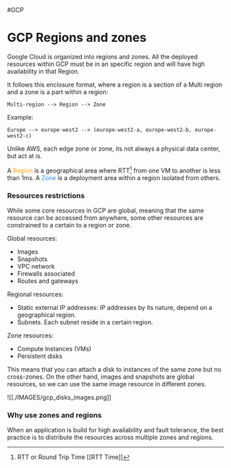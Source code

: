 #GCP 

# GCP Regions and zones

Google Cloud is organized into regions and zones. All the deployed resources within GCP must be in an specific region and will have high availability in that Region. 


It follows this enclosure format, where a region is a section of a Multi region and a zone is a part within a region: 
```
Multi-region --> Region --> Zone
```

Example: 

```
Europe --> europe-west2 --> (europe-west2-a, europe-west2-b, europe-west2-c)
```

Unlike AWS, each edge zone or zone, its not always a physical data center, but act at is. 


A <span style="color:orange;">Region</span> is a geographical area where RTT[^1] from one VM to another is less than 1ms. 
A <span style="color:DodgerBlue;">Zone</span> is a deployment area within a region isolated from others.


### Resources restrictions

While some core resources in GCP are global, meaning that the same resource can be accessed from anywhere, some other resources are constrained to a certain to a region or zone.

Global resources: 
* Images
* Snapshots
* VPC network
* Firewalls associated
* Routes and gateways

Regional resources:
* Static external IP addresses: IP addresses by its nature, depend on a geographical region. 
* Subnets. Each subnet reside in a certain region. 

Zone resources:
* Compute Instances (VMs)
* Persistent disks

This means that you can attach a disk to instances of the same zone but no cross-zones. On the other hand, images and snapshots are global resources, so we can use the same image resource in different zones. 

![[./IMAGES/gcp_disks_images.png]]

### Why use zones and regions

When an application is build for high availability and fault tolerance, the best practice is to distribute the resources across multiple zones and regions. 


[^1]: RTT or Round Trip Time [[RTT Time]]